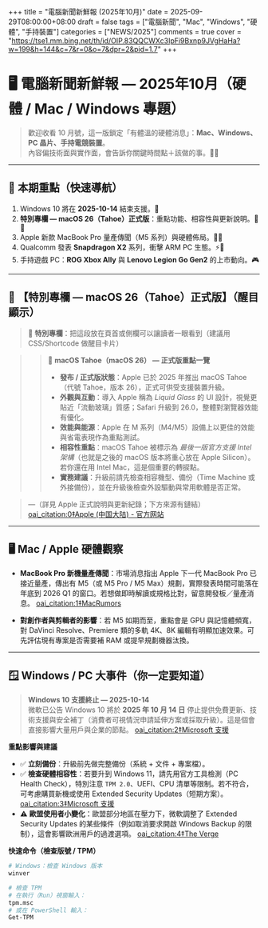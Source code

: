 +++
title = "電腦新聞新鮮報 (2025年10月)"
date = 2025-09-29T08:00:00+08:00
draft = false
tags = ["電腦新聞", "Mac", "Windows", "硬體", "手持裝置"]
categories = ["NEWS/2025"]
comments = true
cover = "https://tse1.mm.bing.net/th/id/OIP.83QQCWXc3IpFi9Bxnp9JVgHaHa?w=199&h=144&c=7&r=0&o=7&dpr=2&pid=1.7"
+++

# 🖥️ 電腦新聞新鮮報 — 2025年10月（硬體 / Mac / Windows 專題）

> 歡迎收看 10 月號，這一版鎖定「有體溫的硬體消息」：**Mac、Windows、PC 晶片、手持電競裝置**。  
> 內容偏技術面與實作面，會告訴你關鍵時間點＋該做的事。🔧✨

---

## 🔎 本期重點（快速導航）
1. Windows 10 將在 **2025-10-14** 結束支援。🚨  
2. **特別專欄 — macOS 26（Tahoe）正式版**：重點功能、相容性與更新說明。🌊✨  
3. Apple 新款 MacBook Pro 量產傳聞（M5 系列）與硬體佈局。🍏🔋  
4. Qualcomm 發表 **Snapdragon X2** 系列，衝擊 ARM PC 生態。⚡️🧠  
5. 手持遊戲 PC：**ROG Xbox Ally** 與 **Lenovo Legion Go Gen2** 的上市動向。🎮

---

## 🌟 【特別專欄 — macOS 26（Tahoe）正式版】（醒目顯示）
> 🔔 **特別專欄**：把這段放在頁首或側欄可以讓讀者一眼看到（建議用 CSS/Shortcode 做醒目卡片）

> > 🔷 **macOS Tahoe（macOS 26） — 正式版重點一覽**  
> > - **發布 / 正式版狀態**：Apple 已於 2025 年推出 macOS Tahoe（代號 Tahoe，版本 26），正式可供受支援裝置升級。  
> > - **外觀與互動**：導入 Apple 稱為 *Liquid Glass* 的 UI 設計，視覺更貼近「流動玻璃」質感；Safari 升級到 26.0，整體對瀏覽器效能有優化。  
> > - **效能與能源**：Apple 在 M 系列（M4/M5）設備上以更佳的效能與省電表現作為重點測試。  
> > - **相容性重點**：macOS Tahoe 被標示為 *最後一版官方支援 Intel 架構*（也就是之後的 macOS 版本將重心放在 Apple Silicon）。若你還在用 Intel Mac，這是個重要的轉捩點。  
> > - **實務建議**：升級前請先檢查相容機型、備份（Time Machine 或外接備份），並在升級後檢查外設驅動與常用軟體是否正常。  

> —（詳見 Apple 正式說明與更新紀錄；下方來源有鏈結） [oai_citation:0‡Apple (中国大陆) - 官方网站](https://www.apple.com.cn/newsroom/2025/06/macos-tahoe-26-makes-the-mac-more-capable-and-productive-than-ever/?utm_source=chatgpt.com)

---

## 🖥️ Mac / Apple 硬體觀察
- **MacBook Pro 新機量產傳聞**：市場消息指出 Apple 下一代 MacBook Pro 已接近量產，傳出有 M5（或 M5 Pro / M5 Max）規劃，實際發表時間可能落在年底到 2026 Q1 的窗口。若想做即時解讀或規格比對，留意開發板／量產消息。 [oai_citation:1‡MacRumors](https://www.macrumors.com/2025/09/28/next-macbook-pro-nears-mass-production-report/?utm_source=chatgpt.com)

- **對創作者與剪輯者的影響**：若 M5 如期而至，重點會是 GPU 與記憶體頻寬，對 DaVinci Resolve、Premiere 類的多軌 4K、8K 編輯有明顯加速效果。可先評估現有專案是否需要補 RAM 或提早規劃機器汰換。  

---

## 🪟 Windows / PC 大事件（你一定要知道）
> **Windows 10 支援終止 — 2025-10-14**  
> 微軟已公告 Windows 10 將於 **2025 年 10 月 14 日** 停止提供免費更新、技術支援與安全補丁（消費者可視情況申請延伸方案或採取升級）。這是個會直接影響大量用戶與企業的節點。 [oai_citation:2‡Microsoft 支援](https://support.microsoft.com/en-us/windows/windows-10-support-ends-on-october-14-2025-2ca8b313-1946-43d3-b55c-2b95b107f281?utm_source=chatgpt.com)

**重點影響與建議**
- ✅ **立刻備份**：升級前先做完整備份（系統 + 文件 + 專案檔）。  
- ✅ **檢查硬體相容性**：若要升到 Windows 11，請先用官方工具檢測（PC Health Check），特別注意 `TPM 2.0`、UEFI、CPU 清單等限制。若不符合，可考慮購買新機或使用 Extended Security Updates（短期方案）。 [oai_citation:3‡Microsoft 支援](https://support.microsoft.com/en-us/windows/windows-11-system-requirements-86c11283-ea52-4782-9efd-7674389a7ba3?utm_source=chatgpt.com)  
- ⚠️ **歐盟使用者小變化**：歐盟部分地區在壓力下，微軟調整了 Extended Security Updates 的某些條件（例如取消要求開啟 Windows Backup 的限制），這會影響歐洲用戶的過渡選項。 [oai_citation:4‡The Verge](https://www.theverge.com/news/785544/microsoft-windows-10-extended-security-updates-free-europe-changes?utm_source=chatgpt.com)

**快速命令（檢查版號 / TPM）**
```bash
# Windows：檢查 Windows 版本
winver

# 檢查 TPM
# 在執行（Run）視窗輸入：
tpm.msc
# 或在 PowerShell 輸入：
Get-TPM